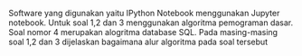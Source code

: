 Software yang digunakan yaitu IPython Notebook menggunakan Jupyter notebook. 
Untuk soal 1,2 dan 3 menggunakan algoritma pemograman dasar. 
Soal nomor 4 merupakan alogritma database SQL.
Pada masing-masing soal 1,2 dan 3 dijelaskan bagaimana alur algoritma pada soal tersebut
